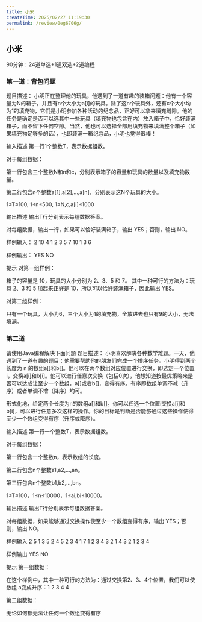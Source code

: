 ```yaml
---
title: 小米
createTime: 2025/02/27 11:19:30
permalink: /review/0eg6706g/
---
```

## 小米

90分钟：24道单选+1道双选+2道编程

### 第一道：背包问题

题目描述：
小明正在整理他的玩具，他遇到了一道有趣的装箱问题：他有一个容量为N的箱子，并且有n个大小为a[i]的玩具。除了这n个玩具外，还有c个大小均为1的填充物，它们是小明参加各种活动的纪念品，正好可以拿来填充缝隙。他的任务是确定是否可以选其中一些玩具（填充物也包含在内）放入箱子中，恰好装满箱子，而不留下任何空隙。当然，他也可以选择全部用填充物来填满整个箱子（如果填充物足够多的话），也即装满一箱纪念品，小明也觉得很棒！

输入描述
第一行1个整数T，表示数据组数。

对于每组数据：

第一行包含三个整数N和n和c，分别表示箱子的容量和玩具的数量以及填充物数量。

第二行包含n个整数a[1],a[2],...,a[n]，分别表示这N个玩具的大小。

1≤T≤100, 1≤n≤500, 1≤N,c,a[i]≤1000

输出描述
输出T行分别表示每组数据答案。

对每组数据，输出一行，如果可以恰好装满箱子，输出 YES；否则，输出 NO。

样例输入：
2
10 4 1
2 3 5 7
10 1 3
6

样例输出：
YES
NO

提示
对第一组样例：

箱子的容量是 10，玩具的大小分别为 2、3、5 和 7。
其中一种可行的方法为：玩具 2、3 和 5 加起来正好是 10，所以可以恰好装满箱子，因此输出 YES。

对第二组样例：

只有一个玩具，大小为6，三个大小为1的填充物，全放进去也只有9的大小，无法填满。


### 第二道

请使用Java编程解决下面问题
题目描述：
小明喜欢解决各种数学难题。一天，他遇到了一道有趣的题目：他需要帮助他的朋友们完成一个排序任务。小明得到两个长度为 n 的数组a[]和b[]。他可以在两个数组对应位置进行交换，即选定一个位置i，交换a[i]和b[i]。他可以进行任意次交换（包括0次），他想知道按最优策略来是否可以达成让至少一个数组，a[]或者b[]，变得有序。有序即数组单调不减（升序）或者单调不增（降序）均可。

形式化地，给定两个长度为n的数组a[]和b[]。你可以任选一个位置i交换a[i]和b[i]，可以进行任意多次这样的操作。你的目标是判断是否能够通过这些操作使得至少一个数组变得有序（升序或降序）。

输入描述
第一行一个整数T，表示数据组数。

对于每组数据：

第一行包含一个整数n，表示数组的长度。

第二行包含n个整数a1,a2,...,an。

第三行包含n个整数b1,b2,...,bn。

1≤T≤100，1≤n≤10000，1≤ai,bi≤10000。

输出描述
输出T行分别表示每组数据答案。

对每组数据，如果能够通过交换操作使至少一个数组变得有序，输出 YES；否则，输出 NO。

样例输入
2
5
1 3 5 2 4
5 2 3 4 1
7
1 2 3 4 3 2 1
4 3 2 1 2 3 4

样例输出
YES
NO

提示
第一组数据：

在这个样例中，其中一种可行的方法为：通过交换第2、3、4个位置，我们可以使数组 a变成升序：1 2 3 4 4

第二组数据：

无论如何都无法让任何一个数组变得有序